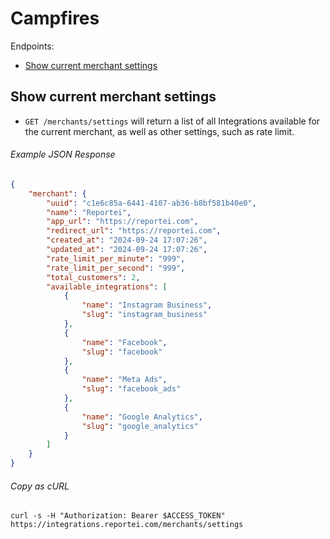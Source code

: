 Campfires
=========

Endpoints:

- [Show current merchant settings](#merchant-settings)

Show current merchant settings
-------------

* `GET /merchants/settings` will return a list of all Integrations available for the current merchant, as well as other settings, such as rate limit.

###### Example JSON Response
<!-- START GET /merchants/settings -->
```json
{
    "merchant": {
        "uuid": "c1e6c85a-6441-4107-ab36-b8bf581b40e0",
        "name": "Reportei",
        "app_url": "https://reportei.com",
        "redirect_url": "https://reportei.com",
        "created_at": "2024-09-24 17:07:26",
        "updated_at": "2024-09-24 17:07:26",
        "rate_limit_per_minute": "999",
        "rate_limit_per_second": "999",
        "total_customers": 2,
        "available_integrations": [
            {
                "name": "Instagram Business",
                "slug": "instagram_business"
            },
            {
                "name": "Facebook",
                "slug": "facebook"
            },
            {
                "name": "Meta Ads",
                "slug": "facebook_ads"
            },
            {
                "name": "Google Analytics",
                "slug": "google_analytics"
            }
        ]
    }
}
```
<!-- END GET /chats.json -->
###### Copy as cURL

``` shell
curl -s -H "Authorization: Bearer $ACCESS_TOKEN" https://integrations.reportei.com/merchants/settings
```
